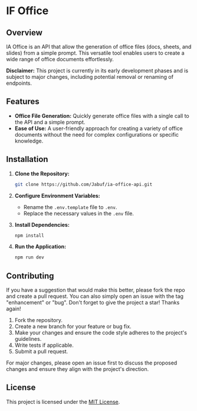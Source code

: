 # IF Office

## Overview

IA Office is an API that allow the generation of office files (docs, sheets, and slides) from a simple prompt. This versatile tool enables users to create a wide range of office documents effortlessly.

**Disclaimer:** This project is currently in its early development phases and is subject to major changes, including potential removal or renaming of endpoints.

## Features

- **Office File Generation:** Quickly generate office files with a single call to the API and a simple prompt.
- **Ease of Use:** A user-friendly approach for creating a variety of office documents without the need for complex configurations or specific knowledge.

## Installation

1. **Clone the Repository:**
   ```bash
   git clone https://github.com/Jabuf/ia-office-api.git
   ```

2. **Configure Environment Variables:**
   - Rename the `.env.template` file to `.env`.
   - Replace the necessary values in the `.env` file.

3. **Install Dependencies:**
   ```bash
   npm install
   ```

4. **Run the Application:**
   ```bash
   npm run dev
   ```

## Contributing

If you have a suggestion that would make this better, please fork the repo and create a pull request. You can also simply open an issue with the tag "enhancement" or "bug". Don't forget to give the project a star! Thanks again!

1. Fork the repository.
2. Create a new branch for your feature or bug fix.
3. Make your changes and ensure the code style adheres to the project's guidelines.
4. Write tests if applicable.
5. Submit a pull request.

For major changes, please open an issue first to discuss the proposed changes and ensure they align with the project's direction.

## License

This project is licensed under the [MIT License](LICENSE).